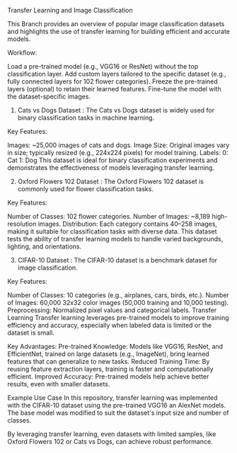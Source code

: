 Transfer Learning and Image Classification


This Branch provides an overview of popular image classification datasets and highlights the use of transfer learning for building efficient and accurate models.

Workflow:

Load a pre-trained model (e.g., VGG16 or ResNet) without the top classification layer.
Add custom layers tailored to the specific dataset (e.g., fully connected layers for 102 flower categories).
Freeze the pre-trained layers (optional) to retain their learned features.
Fine-tune the model with the dataset-specific images.

1. Cats vs Dogs Dataset : 
The Cats vs Dogs dataset is widely used for binary classification tasks in machine learning.

Key Features:

Images: ~25,000 images of cats and dogs.
Image Size: Original images vary in size; typically resized (e.g., 224x224 pixels) for model training.
Labels:
0: Cat
1: Dog
This dataset is ideal for binary classification experiments and demonstrates the effectiveness of models leveraging transfer learning.

2. Oxford Flowers 102 Dataset : 
The Oxford Flowers 102 dataset is commonly used for flower classification tasks.

Key Features:

Number of Classes: 102 flower categories.
Number of Images: ~8,189 high-resolution images.
Distribution: Each category contains 40–258 images, making it suitable for classification tasks with diverse data.
This dataset tests the ability of transfer learning models to handle varied backgrounds, lighting, and orientations.

3. CIFAR-10 Dataset : 
The CIFAR-10 dataset is a benchmark dataset for image classification.

Key Features:

Number of Classes: 10 categories (e.g., airplanes, cars, birds, etc.).
Number of Images: 60,000 32x32 color images (50,000 training and 10,000 testing).
Preprocessing: Normalized pixel values and categorical labels.
Transfer Learning
Transfer learning leverages pre-trained models to improve training efficiency and accuracy, especially when labeled data is limited or the dataset is small.

Key Advantages:
Pre-trained Knowledge: Models like VGG16, ResNet, and EfficientNet, trained on large datasets (e.g., ImageNet), bring learned features that can generalize to new tasks.
Reduced Training Time: By reusing feature extraction layers, training is faster and computationally efficient.
Improved Accuracy: Pre-trained models help achieve better results, even with smaller datasets.

Example Use Case
In this repository, transfer learning was implemented with the CIFAR-10 dataset using the pre-trained VGG16 an AlexNet models. The base model was modified to suit the dataset's input size and number of classes.

By leveraging transfer learning, even datasets with limited samples, like Oxford Flowers 102 or Cats vs Dogs, can achieve robust performance.

